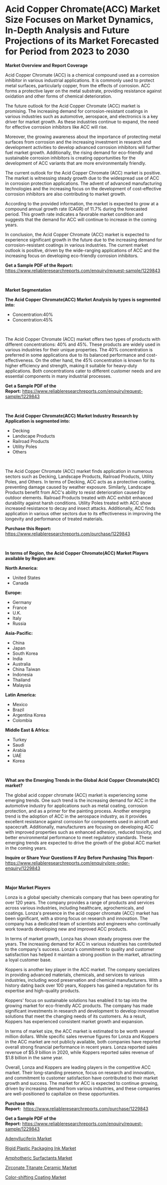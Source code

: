 <p><h1>Acid Copper Chromate(ACC) Market Size Focuses on Market Dynamics, In-Depth Analysis and Future Projections of its Market Forecasted for Period from 2023 to 2030</h1></p><p><strong>Market Overview and Report Coverage</strong></p>
<p><p>Acid Copper Chromate (ACC) is a chemical compound used as a corrosion inhibitor in various industrial applications. It is commonly used to protect metal surfaces, particularly copper, from the effects of corrosion. ACC forms a protective layer on the metal substrate, providing resistance against oxidation and other forms of chemical deterioration.</p><p>The future outlook for the Acid Copper Chromate (ACC) market is promising. The increasing demand for corrosion-resistant coatings in various industries such as automotive, aerospace, and electronics is a key driver for market growth. As these industries continue to expand, the need for effective corrosion inhibitors like ACC will rise.</p><p>Moreover, the growing awareness about the importance of protecting metal surfaces from corrosion and the increasing investment in research and development activities to develop advanced corrosion inhibitors will further fuel market growth. Additionally, the rising demand for eco-friendly and sustainable corrosion inhibitors is creating opportunities for the development of ACC variants that are more environmentally friendly.</p><p>The current outlook for the Acid Copper Chromate (ACC) market is positive. The market is witnessing steady growth due to the widespread use of ACC in corrosion protection applications. The advent of advanced manufacturing technologies and the increasing focus on the development of cost-effective corrosion inhibitors are also contributing to market growth.</p><p>According to the provided information, the market is expected to grow at a compound annual growth rate (CAGR) of 11.7% during the forecasted period. This growth rate indicates a favorable market condition and suggests that the demand for ACC will continue to increase in the coming years.</p><p>In conclusion, the Acid Copper Chromate (ACC) market is expected to experience significant growth in the future due to the increasing demand for corrosion-resistant coatings in various industries. The current market outlook is positive, driven by the wide-ranging applications of ACC and the increasing focus on developing eco-friendly corrosion inhibitors.</p></p>
<p><strong>Get a Sample PDF of the Report:</strong> <a href="https://www.reliableresearchreports.com/enquiry/request-sample/1229843">https://www.reliableresearchreports.com/enquiry/request-sample/1229843</a></p>
<p>&nbsp;</p>
<p><strong>Market Segmentation</strong></p>
<p><strong>The Acid Copper Chromate(ACC) Market Analysis by types is segmented into:</strong></p>
<p><ul><li>Concentration:40%</li><li>Concentration:45%</li></ul></p>
<p>&nbsp;</p>
<p><p>The Acid Copper Chromate (ACC) market offers two types of products with different concentrations: 40% and 45%. These products are widely used in various industries for their unique properties. The 40% concentration is preferred in some applications due to its balanced performance and cost-effectiveness. On the other hand, the 45% concentration is known for its higher efficiency and strength, making it suitable for heavy-duty applications. Both concentrations cater to different customer needs and are essential components in many industrial processes.</p></p>
<p><strong>Get a Sample PDF of the Report:</strong>&nbsp;<a href="https://www.reliableresearchreports.com/enquiry/request-sample/1229843">https://www.reliableresearchreports.com/enquiry/request-sample/1229843</a></p>
<p>&nbsp;</p>
<p><strong>The Acid Copper Chromate(ACC) Market Industry Research by Application is segmented into:</strong></p>
<p><ul><li>Decking</li><li>Landscape Products</li><li>Railroad Products</li><li>Utility Poles</li><li>Others</li></ul></p>
<p>&nbsp;</p>
<p><p>The Acid Copper Chromate (ACC) market finds application in numerous sectors such as Decking, Landscape Products, Railroad Products, Utility Poles, and Others. In terms of Decking, ACC acts as a protective coating, preventing damage caused by weather exposure. Similarly, Landscape Products benefit from ACC's ability to resist deterioration caused by outdoor elements. Railroad Products treated with ACC exhibit enhanced durability against harsh conditions. Utility Poles treated with ACC show increased resistance to decay and insect attacks. Additionally, ACC finds application in various other sectors due to its effectiveness in improving the longevity and performance of treated materials.</p></p>
<p><strong>Purchase this Report:</strong>&nbsp; <a href="https://www.reliableresearchreports.com/purchase/1229843">https://www.reliableresearchreports.com/purchase/1229843</a></p>
<p>&nbsp;</p>
<p><strong>In terms of Region, the Acid Copper Chromate(ACC) Market Players available by Region are:</strong></p>
<p>
    <p> <strong> North America: </strong>
        <ul>
            <li>United States</li>
            <li>Canada</li>
        </ul>
        </p> 
    <p> <strong> Europe: </strong>
        <ul>
            <li>Germany</li>
            <li>France</li>
            <li>U.K.</li>
            <li>Italy</li>
            <li>Russia</li>
        </ul>
        </p> 
    <p> <strong> Asia-Pacific: </strong>
        <ul>
            <li>China</li>
            <li>Japan</li>
            <li>South Korea</li>
            <li>India</li>
            <li>Australia</li>
            <li>China Taiwan</li>
            <li>Indonesia</li>
            <li>Thailand</li>
            <li>Malaysia</li>
        </ul>
        </p> 
    <p> <strong> Latin America: </strong>
        <ul>
            <li>Mexico</li>
            <li>Brazil</li>
            <li>Argentina Korea</li>
            <li>Colombia</li>
        </ul>
        </p> 
    <p> <strong> Middle East & Africa: </strong>
        <ul>
            <li>Turkey</li>
            <li>Saudi</li>
            <li>Arabia</li>
            <li>UAE</li>
            <li>Korea</li>
        </ul>
    </p>
    </p>
<p>&nbsp;</p>
<p><strong>What are the Emerging Trends in the Global Acid Copper Chromate(ACC) market?</strong></p>
<p><p>The global acid copper chromate (ACC) market is experiencing some emerging trends. One such trend is the increasing demand for ACC in the automotive industry for applications such as metal coating, corrosion protection, and as a primer for the painting process. Another emerging trend is the adoption of ACC in the aerospace industry, as it provides excellent resistance against corrosion for components used in aircraft and spacecraft. Additionally, manufacturers are focusing on developing ACC with improved properties such as enhanced adhesion, reduced toxicity, and better environmental performance to meet regulatory standards. These emerging trends are expected to drive the growth of the global ACC market in the coming years.</p></p>
<p><strong>Inquire or Share Your Questions If Any Before Purchasing This Report</strong>- <a href="https://www.reliableresearchreports.com/enquiry/pre-order-enquiry/1229843">https://www.reliableresearchreports.com/enquiry/pre-order-enquiry/1229843</a></p>
<p>&nbsp;</p>
<p><strong>Major Market Players</strong></p>
<p><p>Lonza is a global specialty chemicals company that has been operating for over 120 years. The company provides a range of products and services across various industries, including healthcare, agrochemicals, and coatings. Lonza's presence in the acid copper chromate (ACC) market has been significant, with a strong focus on research and innovation. The company has a dedicated team of scientists and engineers who continually work towards developing new and improved ACC products.</p><p>In terms of market growth, Lonza has shown steady progress over the years. The increasing demand for ACC in various industries has contributed to the company's success. Lonza's commitment to quality and customer satisfaction has helped it maintain a strong position in the market, attracting a loyal customer base.</p><p>Koppers is another key player in the ACC market. The company specializes in providing advanced materials, chemicals, and services to various industries, including wood preservation and chemical manufacturers. With a history dating back over 100 years, Koppers has gained a reputation for its expertise and high-quality products.</p><p>Koppers' focus on sustainable solutions has enabled it to tap into the growing market for eco-friendly ACC products. The company has made significant investments in research and development to develop innovative solutions that meet the changing needs of its customers. As a result, Koppers has experienced consistent market growth and expansion.</p><p>In terms of market size, the ACC market is estimated to be worth several million dollars. While specific sales revenue figures for Lonza and Koppers in the ACC market are not publicly available, both companies have reported overall strong financial performance in recent years. Lonza reported sales revenue of $5.9 billion in 2020, while Koppers reported sales revenue of $1.8 billion in the same year.</p><p>Overall, Lonza and Koppers are leading players in the competitive ACC market. Their long-standing presence, focus on research and innovation, and commitment to customer satisfaction have contributed to their market growth and success. The market for ACC is expected to continue growing, driven by increasing demand from various industries, and these companies are well-positioned to capitalize on these opportunities.</p></p>
<p><strong>Purchase this Report:</strong>&nbsp;&nbsp;<a href="https://www.reliableresearchreports.com/purchase/1229843">https://www.reliableresearchreports.com/purchase/1229843</a></p>
<p></p>
<p><strong>Get a Sample PDF of the Report:</strong>&nbsp;<a href="https://www.reliableresearchreports.com/enquiry/request-sample/1229843">https://www.reliableresearchreports.com/enquiry/request-sample/1229843</a></p>
<p><p><a href="https://github.com/mahnoor2003/Market-Research-Report-List-1/blob/main/adenylluciferin-market.md">Adenylluciferin Market</a></p><p><a href="https://github.com/scarol104/Market-Research-Report-List-1/blob/main/rigid-plastic-packaging-ink-market.md">Rigid Plastic Packaging Ink Market</a></p><p><a href="https://github.com/abdelrhmankishk22/Market-Research-Report-List-1/blob/main/amphotheric-surfactants-market.md">Amphotheric Surfactants Market</a></p><p><a href="https://github.com/deliacustodio40/Market-Research-Report-List-1/blob/main/zirconate-titanate-ceramic-market.md">Zirconate Titanate Ceramic Market</a></p><p><a href="https://github.com/maliyahmorrow6654/Market-Research-Report-List-1/blob/main/color-shifting-coating-market.md">Color-shifting Coating Market</a></p></p>